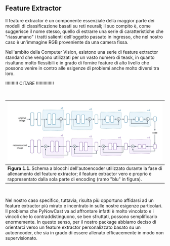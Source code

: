 ## Feature Extractor

Il feature extractor è un componente essenziale della maggior parte dei modelli di classificazione basati su reti neurali; il suo compito è, come suggerisce il nome stesso, quello di estrarre una serie di caratteristiche che "riassumano" i tratti salienti dell'oggetto passato in ingresso, che nel nostro caso è un'immagine RGB proveniente da una camera fissa. 

Nell'ambito della Computer Vision, esistono una serie di feature extractor standard che vengono utilizzati per un vasto numero di teask, in quanto risultano molto flessibili e in grado di fornire feature di alto livello che possono venire in contro alle esigenze di problemi anche molto diversi tra loro.

!!!!!!!!!! CITARE !!!!!!!!!!!!!!

<br>

| ![](https://github.com/FabioLanzi/PyNowCast/blob/master/resources/nowcast_fx.jpg) |
| -------------- |
| **Figura 1.1.** Schema a blocchi dell'autoencoder utilizzato durante la fase di allenamento del feature extractor; il feature extractor vero e proprio è rappresentato dalla sola parte di encoding (ramo "blu" in figura).     |

<br>

Nel nostro caso specifico, tuttavia, risulta più opportuno affidarsi ad un feature extractor più mirato e incentrato in sulle nostre esigenze particolari. Il problema che PyNowCast va ad affrontare infatti è molto vincolato e i vincoli che lo contraddistinguono, se ben sfruttati, possono semplificarlo enormemente. In questo senso, per il nostro package abbiamo deciso di orientarci verso un feature extractor personalizzato basato su un autoencoder, che sia in grado di essere allenato efficacemente in modo non supervisionato.

